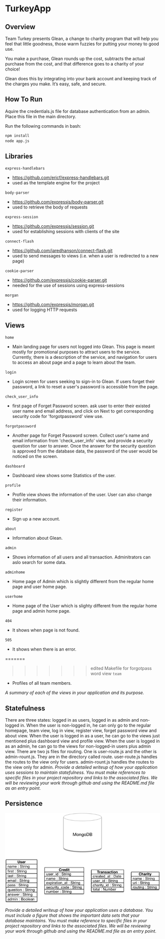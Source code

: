 # TurkeyApp

## Overview
Team Turkey presents Glean, a change to charity program that will help you feel that little goodness, those warm fuzzies for putting your money to good use.

You make a purchase, Glean rounds up the cost, subtracts the actual purchase from the cost, and that difference goes to a charity of your choice!

Glean does this by integrating into your bank account and keeping track of the charges you make. It’s easy, safe, and secure.

## How To Run

Aquire the credentials.js file for database authentication from an admin. Place this file in the main directory.

Run the following commands in bash:

```bash
npm install
node app.js
```
## Libraries

``express-handlebars``
  * https://github.com/ericf/express-handlebars.git
  * used as the template engine for the project

``body-parser``
  * https://github.com/expressjs/body-parser.git
  * used to retrieve the body of requests

``express-session``
  * https://github.com/expressjs/session.git
  * used for establishing sessions with clients of the site

``connect-flash``
  * https://github.com/jaredhanson/connect-flash.git
  * used to send messages to views (i.e. when a user is redirected to a new page)

``cookie-parser``
  * https://github.com/expressjs/cookie-parser.git
  * needed for the use of sessions using express-sessions

``morgan``
  * https://github.com/expressjs/morgan.git
  * used for logging HTTP requests

## Views

``home``
  * Main landing page for users not logged into Glean. This page is meant mostly for promotional purposes to attract users to the service. Currently, there is a description of the service, and navigation for users to access an about page and a page to learn about the team.

``login``
  * Login screen for users seeking to sign-in to Glean. If users forget their password, a link to reset a user's password is accessible from the page.

``check_user_info``
  * first page of Forget Password screen. ask user to enter their existed user name and email address, and click on Next to get corresponding security code for 'forgotpassword' view use.

``forgotpassword``
  * Another page for Forget Password screen. Collect user's name and email information from 'check_user_info' view, and provide a security question for user to answer. Once the answer for the security question is approved from the database data, the password of the user would be  noticed on the screen.

``dashboard``
 * Dashboard view shows some Statistics of the user.

``profile``
  * Profile view shows the information of the user. User can also change their information.

``register``
  * Sign up a new account.

``about``
  * Information about Glean.

``admin``
  * Shows information of all users and all transaction. Adminitrators can aslo search for some data.

``adminhome``
  * Home page of Admin which is slightly different from the regular home page and user home page.

``userhome``
  * Home page of the User which is slighty different from the regular home page and admin home page.

``404``
  * It shows when page is not found.

``505``
  * It shows when there is an error.

=======

>>>>>>> edited Makefile for forgotpass word view
``team``
  * Profiles of all team members.

*A summary of each of the views in your application and its purpose.*
## Statefulness

There are three states: logged in as users, logged in as admin and non-logged in. When the user is non-logged in, he can only go to the regular homepage, team view, log in view, register view, forget password view and about view. When the user is logged in as a user, he can go to the views just mentioned plus dashboard view and profile view. When the user is logged in as an admin, he can go to the views for non-logged-in users plus admin view. 
There are two js files for routing. One is user-route.js and the other is admin-rount.js. They are in the directory called route. user-route.js handles the routes to the view only for users. admin-rount.js handles the routes to the view only for admin. 
*Provide a detailed writeup of how your application uses sessions to maintain statefulness. You must make references to specific files in your project repository and links to the associated files. We will be reviewing your work through github and using the README.md file as an entry point.*

## Persistence

![database diagram](/gleanDB.png)

*Provide a detailed writeup of how your application uses a database. You must include a figure that shows the important data sets that your database maintains. You must make reference to specific files in your project repository and links to the associated files. We will be reviewing your work through github and using the README.md file as an entry point.*
